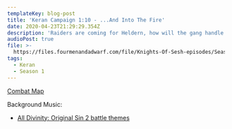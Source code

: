 ```yaml
---
templateKey: blog-post
title: 'Keran Campaign 1:10 - ...And Into The Fire'
date: 2020-04-23T21:29:29.354Z
description: 'Raiders are coming for Heldern, how will the gang handle this new threat?'
audioPost: true
file: >-
  https://files.fourmenandadwarf.com/file/Knights-Of-Sesh-episodes/Season_1/Keran-10.mp3
tags:
  - Keran
  - Season 1
---
```

[Combat Map](https://files.fourmenandadwarf.com/file/Knights-Of-Sesh-episodes/Season_1/images/Night.jpg)

Background Music:

* [All Divinity: Original Sin 2 battle themes](https://www.youtube.com/watch?v=h422r0y_bEg)
